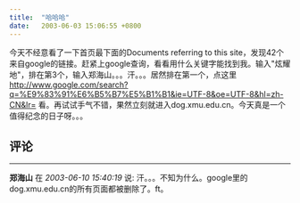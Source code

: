 ```yaml
---
title:  "哈哈哈"
date:   2003-06-03 15:06:55 +0800
---
```


今天不经意看了一下首页最下面的Documents referring to this site，发现42个来自google的链接。赶紧上google查询，看看用什么关键字能找到我。输入"炫耀地"，排在第3个，输入郑海山。。。汗。。。居然排在第一个，点这里 http://www.google.com/search?q=%E9%83%91%E6%B5%B7%E5%B1%B1&ie=UTF-8&oe=UTF-8&hl=zh-CN&lr= 看。再试试手气不错，果然立刻就进入dog.xmu.edu.cn。今天真是一个值得纪念的日子呀。。。  


## 评论

*****
**郑海山** 在 *2003-06-10 15:40:19* 说: 汗。。。不知为什么。google里的dog.xmu.edu.cn的所有页面都被删除了。ft。



